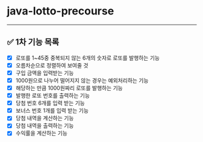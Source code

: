 # java-lotto-precourse

---
## ✅ 1차 기능 목록
-[x] 로또를 1~45중 중복되지 않는 6개의 숫자로 로또를 발행하는 기능
-[x] 오름차순으로 정렬하여 보여줄 것
- [x] 구입 금액을 입력받는 기능 
-[x] 1000원으로 나누어 떨어지지 않는 경우는 예외처리하는 기능
-[x] 해당하는 만큼 1000원짜리 로또를 발행하는 기능
- [x] 발행한 로또 번호를 출력하는 기능
-[x] 당첨 번호 6개를 입력 받는 기능
-[x] 보너스 번호 1개를 입력 받는 기능
- [x] 당첨 내역을 계산하는 기능
-[x] 당첨 내역을 출력하는 기능
-[x] 수익률을 계산하는 기능
